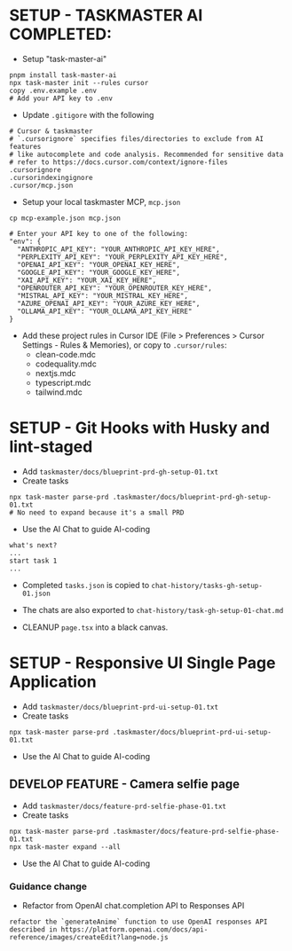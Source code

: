 
# SETUP - TASKMASTER AI COMPLETED:
- Setup "task-master-ai"
```
pnpm install task-master-ai
npx task-master init --rules cursor
copy .env.example .env
# Add your API key to .env
```
- Update `.gitigore` with the following
```
# Cursor & taskmaster
# `.cursorignore` specifies files/directories to exclude from AI features 
# like autocomplete and code analysis. Recommended for sensitive data
# refer to https://docs.cursor.com/context/ignore-files
.cursorignore
.cursorindexingignore
.cursor/mcp.json
```
- Setup your local taskmaster MCP, `mcp.json`
```
cp mcp-example.json mcp.json

# Enter your API key to one of the following:
"env": {
  "ANTHROPIC_API_KEY": "YOUR_ANTHROPIC_API_KEY_HERE",
  "PERPLEXITY_API_KEY": "YOUR_PERPLEXITY_API_KEY_HERE",
  "OPENAI_API_KEY": "YOUR_OPENAI_KEY_HERE",
  "GOOGLE_API_KEY": "YOUR_GOOGLE_KEY_HERE",
  "XAI_API_KEY": "YOUR_XAI_KEY_HERE",
  "OPENROUTER_API_KEY": "YOUR_OPENROUTER_KEY_HERE",
  "MISTRAL_API_KEY": "YOUR_MISTRAL_KEY_HERE",
  "AZURE_OPENAI_API_KEY": "YOUR_AZURE_KEY_HERE",
  "OLLAMA_API_KEY": "YOUR_OLLAMA_API_KEY_HERE"
}
```
- Add these project rules in Cursor IDE (File > Preferences > Cursor Settings - Rules & Memories),
  or copy to `.cursor/rules`:
  - clean-code.mdc
  - codequality.mdc
  - nextjs.mdc
  - typescript.mdc
  - tailwind.mdc

# SETUP - Git Hooks with Husky and lint-staged
- Add `taskmaster/docs/blueprint-prd-gh-setup-01.txt`
- Create tasks
```
npx task-master parse-prd .taskmaster/docs/blueprint-prd-gh-setup-01.txt
# No need to expand because it's a small PRD
```
- Use the AI Chat to guide AI-coding
```
what's next?
...
start task 1
...
```
- Completed `tasks.json` is copied to `chat-history/tasks-gh-setup-01.json`
- The chats are also exported to `chat-history/task-gh-setup-01-chat.md`

- CLEANUP `page.tsx` into a black canvas.

# SETUP - Responsive UI Single Page Application
- Add `taskmaster/docs/blueprint-prd-ui-setup-01.txt`
- Create tasks
```
npx task-master parse-prd .taskmaster/docs/blueprint-prd-ui-setup-01.txt
```
- Use the AI Chat to guide AI-coding

## DEVELOP FEATURE - Camera selfie page
- Add `taskmaster/docs/feature-prd-selfie-phase-01.txt`
- Create tasks
```
npx task-master parse-prd .taskmaster/docs/feature-prd-selfie-phase-01.txt
npx task-master expand --all
```
- Use the AI Chat to guide AI-coding

### Guidance change

- Refactor from OpenAI chat.completion API to Responses API
```
refactor the `generateAnime` function to use OpenAI responses API described in https://platform.openai.com/docs/api-reference/images/createEdit?lang=node.js
```